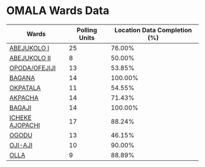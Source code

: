 
# OMALA Wards Data

| Wards | Polling Units | Location Data Completion (%) |
| ---- | ----- | ------- |
| [ABEJUKOLO  I](./wards/5619-abejukolo-i) | 25 | 76.00% |
| [ABEJUKOLO  II](./wards/5620-abejukolo-ii) | 8 | 50.00% |
| [OPODA/OFEJIJI](./wards/5621-opoda/ofejiji) | 13 | 53.85% |
| [BAGANA](./wards/5622-bagana) | 14 | 100.00% |
| [OKPATALA](./wards/5623-okpatala) | 11 | 54.55% |
| [AKPACHA](./wards/5624-akpacha) | 14 | 71.43% |
| [BAGAJI](./wards/5625-bagaji) | 14 | 100.00% |
| [ICHEKE AJOPACHI](./wards/5626-icheke-ajopachi) | 17 | 88.24% |
| [OGODU](./wards/5627-ogodu) | 13 | 46.15% |
| [OJI-AJI](./wards/5628-oji-aji) | 10 | 90.00% |
| [OLLA](./wards/5629-olla) | 9 | 88.89% |




